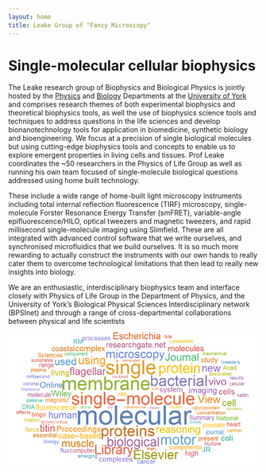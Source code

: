 ```yaml
---
layout: home
title: Leake Group of "Fancy Microscopy" 
---
```


# Single-molecular cellular biophysics

The Leake research group of Biophysics and Biological Physics is jointly
hosted by the [Physics](https://www.york.ac.uk/physics-engineering-technology/) 
and [Biology](https://www.york.ac.uk/biology/) Departments at the 
[University of York](https://www.york.ac.uk/) and
comprises research themes of both experimental biophysics and theoretical
biophysics tools, as well the use of biophysics science tools and techniques
to address questions in the life sciences and develop bionanotechnology tools
for application in biomedicine, synthetic biology and bioengineering. We focus
at a precision of single biological molecules but using cutting-edge
biophysics tools and concepts to enable us to explore emergent properties in
living cells and tissues.  Prof Leake coordinates the ~50 researchers in the
Physics of Life Group as well as running his own team focused of
single-molecule biological questions addressed using home built technology.

These include  a wide range of home-built light microscopy instruments
including total internal reflection fluorescence (TIRF) microscopy,
single-molecule Forster Resonance Energy Transfer (smFRET), variable-angle
epifluorescence/HILO, optical tweezers and magnetic tweezers, and rapid
millisecond single-molecule imaging using Slimfield. These are all integrated
with advanced control software that we write ourselves, and synchronised
microfluidics that we build ourselves. It is so much more rewarding to actually
construct the instruments with our own hands to really cater them to overcome
technological limitations that then lead to really new insights into biology.

We are an enthusiastic, interdisciplinary biophysics team and interface closely
with Physics of Life Group in the Department of Physics, and the University
of York’s Biological Physical Sciences Interdisciplinary network (BPSInet) and
through a range of cross-departmental collaborations between physical and life
scientists


![yay](/assets/img/words.png)
